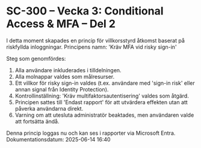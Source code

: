 # SC-300 – Vecka 3: Conditional Access & MFA – Del 2
I detta moment skapades en princip för villkorsstyrd åtkomst baserat på riskfyllda inloggningar.
Principens namn: 'Kräv MFA vid risky sign-in'

Steg som genomfördes:
1. Alla användare inkluderades i tilldelningen.
2. Alla molnappar valdes som målresurser.
3. Ett villkor för risky sign-in valdes (t.ex. användare med 'sign-in risk' eller annan signal från Identity Protection).
4. Kontrollinställning: 'Kräv multifaktorsautentisering' valdes som åtgärd.
5. Principen sattes till 'Endast rapport' för att utvärdera effekten utan att påverka användarna direkt.
6. Varning om att utesluta administratör beaktades, men användaren valde att fortsätta ändå.

Denna princip loggas nu och kan ses i rapporter via Microsoft Entra.
Dokumentationsdatum: 2025-06-14 16:40